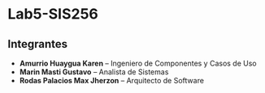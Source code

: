 # Lab5-SIS256

## Integrantes

- **Amurrio Huaygua Karen** – Ingeniero de Componentes y Casos de Uso  
- **Marin Masti Gustavo** – Analista de Sistemas  
- **Rodas Palacios Max Jherzon** – Arquitecto de Software


